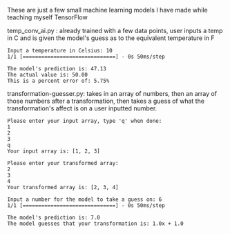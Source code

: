 These are just a few small machine learning models I have made while teaching myself TensorFlow

temp_conv_ai.py : 
    already trained with a few data points, user inputs a temp in C and is given the model's guess as to the equivalent temperature in F
    
    
    Input a temperature in Celsius: 10
    1/1 [==============================] - 0s 50ms/step
    
    The model's prediction is: 47.13
    The actual value is: 50.00
    This is a percent error of: 5.75%
    
transformation-guesser.py:
    takes in an array of numbers, then an array of those numbers after a transformation, then takes a guess of what the transformation's affect is on a user inputted number.

    Please enter your input array, type 'q' when done: 
    1
    2
    3
    q
    Your input array is: [1, 2, 3]
    
    Please enter your transformed array: 
    2
    3
    4
    Your transformed array is: [2, 3, 4]

    Input a number for the model to take a guess on: 6
    1/1 [==============================] - 0s 50ms/step
    
    The model's prediction is: 7.0
    The model guesses that your transformation is: 1.0x + 1.0
